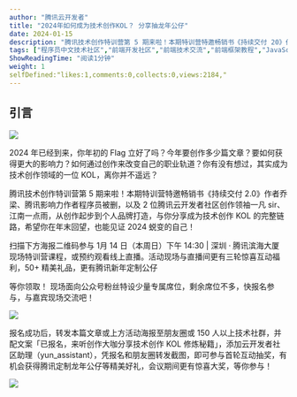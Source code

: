 ```yaml
---
author: "腾讯云开发者"
title: "2024年如何成为技术创作KOL？ 分享抽龙年公仔"
date: 2024-01-15
description: "腾讯技术创作特训营第 5 期来啦！本期特训营特邀畅销书《持续交付 20》作者乔梁、腾讯影响力作者程序员被删，以及 2 位腾讯云开发者社区创作领袖一凡 sir、江南一点雨，从创作起步到个人品牌打造"
tags: ["程序员中文技术社区","前端开发社区","前端技术交流","前端框架教程","JavaScript 学习资源","CSS 技巧与最佳实践","HTML5 最新动态","前端工程师职业发展","开源前端项目","前端技术趋势"]
ShowReadingTime: "阅读1分钟"
weight: 1
selfDefined:"likes:1,comments:0,collects:0,views:2184,"
---
```

**引言**
------

![](/images/jueJin/50b2b27485e346c.png)

2024 年已经到来，你年初的 Flag 立好了吗？今年要创作多少篇文章？要如何获得更大的影响力？如何通过创作来改变自己的职业轨道？你有没有想过，其实成为技术创作领域的一位 KOL，离你并不遥远？

腾讯技术创作特训营第 5 期来啦！本期特训营特邀畅销书《持续交付 2.0》作者乔梁、腾讯影响力作者程序员被删，以及 2 位腾讯云开发者社区创作领袖一凡 sir、江南一点雨，从创作起步到个人品牌打造，与你分享成为技术创作 KOL 的完整链路，希望你在年末回望，也能见证 2024 蜕变的自己！

扫描下方海报二维码参与 1月 14 日（本周日）下午 14:30 | 深圳 · 腾讯滨海大厦 现场特训营课程，或预约观看线上直播。活动现场与直播间更有三轮惊喜互动福利，50+ 精美礼品，更有腾讯新年定制公仔

等你领取！ 现场面向公众号粉丝特设少量专属席位，剩余席位不多，快报名参与，与嘉宾现场交流吧！

![](/images/jueJin/864facf862ce44f.png)

报名成功后，转发本篇文章或上方活动海报至朋友圈或 150 人以上技术社群，并配文案「已报名，来听创作大咖分享技术创作 KOL 修炼秘籍」，添加云开发者社区助理（yun\_assistant），凭报名和朋友圈转发截图，即可参与首轮互动抽奖，有机会获得腾讯定制龙年公仔等精美好礼，会议期间更有惊喜大奖，等你参与！

![](/images/jueJin/e248013eac07480.png)